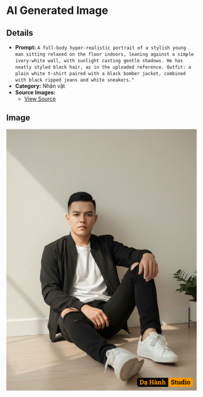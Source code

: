 # AI Generated Image

## Details
- **Prompt:** `A full-body hyper-realistic portrait of a stylish young man sitting relaxed on the floor indoors, leaning against a simple ivory-white wall, with sunlight casting gentle shadows. He has neatly styled black hair, as in the uploaded reference. Outfit: a plain white t-shirt paired with a black bomber jacket, combined with black ripped jeans and white sneakers."`
- **Category:** Nhân vật
- **Source Images:**
  - [View Source](https://raw.githubusercontent.com/lenzcomvth/ImageLibrary/main/Male.png)

## Image
![AI Generated Image](./image-2025-10-06T21-24-19-322Z-29kin.png)